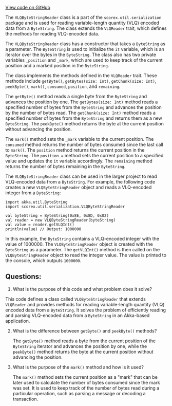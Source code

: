 [View code on GitHub](https://github.com/ergoplatform/ergo/src/main/scala/scorex/util/serialization/VLQByteStringReader.scala)

The `VLQByteStringReader` class is a part of the `scorex.util.serialization` package and is used for reading variable-length quantity (VLQ) encoded data from a `ByteString`. The class extends the `VLQReader` trait, which defines the methods for reading VLQ-encoded data. 

The `VLQByteStringReader` class has a constructor that takes a `ByteString` as a parameter. The `ByteString` is used to initialize the `it` variable, which is an iterator over the bytes in the `ByteString`. The class also has two private variables `_position` and `_mark`, which are used to keep track of the current position and a marked position in the `ByteString`.

The class implements the methods defined in the `VLQReader` trait. These methods include `getByte()`, `getBytes(size: Int)`, `getChunk(size: Int)`, `peekByte()`, `mark()`, `consumed`, `position`, and `remaining`. 

The `getByte()` method reads a single byte from the `ByteString` and advances the position by one. The `getBytes(size: Int)` method reads a specified number of bytes from the `ByteString` and advances the position by the number of bytes read. The `getChunk(size: Int)` method reads a specified number of bytes from the `ByteString` and returns them as a new `ByteString`. The `peekByte()` method returns the byte at the current position without advancing the position. 

The `mark()` method sets the `_mark` variable to the current position. The `consumed` method returns the number of bytes consumed since the last call to `mark()`. The `position` method returns the current position in the `ByteString`. The `position_=` method sets the current position to a specified value and updates the `it` variable accordingly. The `remaining` method returns the number of bytes remaining in the `ByteString`.

The `VLQByteStringReader` class can be used in the larger project to read VLQ-encoded data from a `ByteString`. For example, the following code creates a new `VLQByteStringReader` object and reads a VLQ-encoded integer from a `ByteString`:

```
import akka.util.ByteString
import scorex.util.serialization.VLQByteStringReader

val byteString = ByteString(0x8E, 0x8D, 0x02)
val reader = new VLQByteStringReader(byteString)
val value = reader.getVLQInt()
println(value) // Output: 1000000
```

In this example, the `ByteString` contains a VLQ-encoded integer with the value of 1000000. The `VLQByteStringReader` object is created with the `ByteString` as a parameter. The `getVLQInt()` method is then called on the `VLQByteStringReader` object to read the integer value. The value is printed to the console, which outputs `1000000`.
## Questions: 
 1. What is the purpose of this code and what problem does it solve?
   
   This code defines a class called `VLQByteStringReader` that extends `VLQReader` and provides methods for reading variable-length quantity (VLQ) encoded data from a `ByteString`. It solves the problem of efficiently reading and parsing VLQ-encoded data from a `ByteString` in an Akka-based application.

2. What is the difference between `getByte()` and `peekByte()` methods?
   
   The `getByte()` method reads a byte from the current position of the `ByteString` iterator and advances the position by one, while the `peekByte()` method returns the byte at the current position without advancing the position.

3. What is the purpose of the `mark()` method and how is it used?
   
   The `mark()` method sets the current position as a "mark" that can be later used to calculate the number of bytes consumed since the mark was set. It is used to keep track of the number of bytes read during a particular operation, such as parsing a message or decoding a transaction.